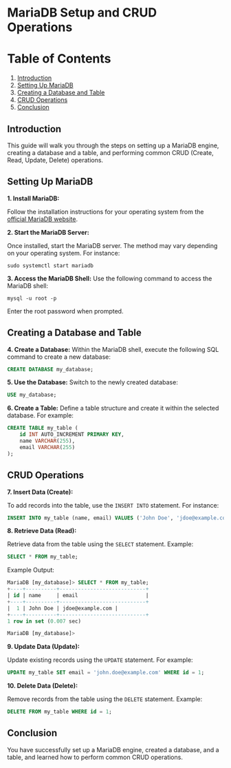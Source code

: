# MariaDB Setup and CRUD Operations

# Table of Contents

1. [Introduction](#introduction)
2. [Setting Up MariaDB](#setting-up-mariadb)
3. [Creating a Database and Table](#creating-a-database-and-table)
4. [CRUD Operations](#crud-operations)
5. [Conclusion](#conclusion)

## Introduction
This guide will walk you through the steps on setting up a MariaDB engine, creating a database and a table, and performing common CRUD (Create, Read, Update, Delete) operations.

## Setting Up MariaDB

**1. Install MariaDB:**

Follow the installation instructions for your operating system from the [official MariaDB website](https://mariadb.org/download/).

**2. Start the MariaDB Server:**

Once installed, start the MariaDB server. The method may vary depending on your operating system. For instance:
```
sudo systemctl start mariadb
```

**3. Access the MariaDB Shell:**
Use the following command to access the MariaDB shell:
```
mysql -u root -p
```
Enter the root password when prompted.

## Creating a Database and Table

**4. Create a Database:**
Within the MariaDB shell, execute the following SQL command to create a new database:
```sql
CREATE DATABASE my_database;
```

**5. Use the Database:**
Switch to the newly created database:
```sql
USE my_database;
```

**6. Create a Table:**
Define a table structure and create it within the selected database. For example:
```sql
CREATE TABLE my_table (
    id INT AUTO_INCREMENT PRIMARY KEY,
    name VARCHAR(255),
    email VARCHAR(255)
);
```

## CRUD Operations

**7. Insert Data (Create):**

To add records into the table, use the `INSERT INTO` statement. For instance:
```sql
INSERT INTO my_table (name, email) VALUES ('John Doe', 'jdoe@example.com');
```

**8. Retrieve Data (Read):**

Retrieve data from the table using the `SELECT` statement. Example:
```sql
SELECT * FROM my_table;
```
Example Output:
```sql
MariaDB [my_database]> SELECT * FROM my_table;
+----+----------+----------------------------+
| id | name     | email                      |
+----+----------+----------------------------+
|  1 | John Doe | jdoe@example.com |
+----+----------+----------------------------+
1 row in set (0.007 sec)

MariaDB [my_database]>
```

**9. Update Data (Update):**

Update existing records using the `UPDATE` statement. For example:
```sql
UPDATE my_table SET email = 'john.doe@example.com' WHERE id = 1;
```

**10. Delete Data (Delete):**

Remove records from the table using the `DELETE` statement. Example:
```sql
DELETE FROM my_table WHERE id = 1;
```

## Conclusion
You have successfully set up a MariaDB engine, created a database, and a table, and learned how to perform common CRUD operations.